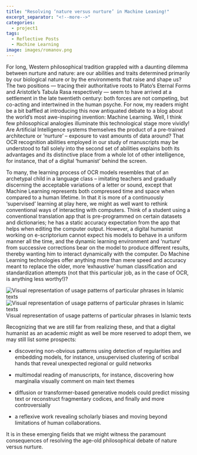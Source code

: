 ```yaml
---
title: "Resolving ‘nature versus nurture’ in Machine Leaning!"
excerpt_separator: "<!--more-->"
categories:
  - project1
tags:
  - Reflective Posts
  - Machine Learning
image: images/romanov.png
---
```


<!--more-->

For long, Western philosophical tradition grappled with a daunting dilemma between nurture and nature: are our abilities and traits determined primarily by our biological nature or by the environments that raise and shape us? The two positions — tracing their authoritative roots to Plato’s Eternal Forms and Aristotle’s Tabula Rasa respectively — seem to have arrived at a settlement in the late twentieth century: both forces are not competing, but co-acting and intertwined in the human psyche. For now, my readers might be a bit baffled at introducing this now antiquated debate to a blog about the world’s most awe-inspiring invention: Machine Learning. Well, I think few philosophical analogies illuminate this technological stage more vividly! Are Artificial Intelligence systems themselves the product of a pre-trained architecture or ‘nurture’ – exposure to vast amounts of data around? That OCR recognition abilities employed in our study of manuscripts may be understood to fall solely into the second set of abilities explains both its advantages and its distinctive place from a whole lot of other intelligence, for instance, that of a digital ‘humanist’ behind the screen.

To many, the learning process of OCR models resembles that of an archetypal child in a language class – imitating teachers and gradually discerning the acceptable variations of a letter or sound, except that Machine Learning represents both compressed time and space when compared to a human lifetime. In that it is more of a continuously ‘supervised’ learning at play here, we might as well want to rethink conventional ways of interacting with computers. Think of a student using a conventional translation app that is pre-programmed on certain datasets and dictionaries; he has a static accuracy expectation from the app that helps when editing the computer output. However, a digital humanist working on e-scriptorium cannot expect his models to behave in a uniform manner all the time, and the dynamic learning environment and ‘nurture’ from successive corrections bear on the model to produce different results, thereby wanting him to interact dynamically with the computer. Do Machine Learning technologies offer anything more than mere speed and accuracy meant to replace the older, more ‘exhaustive’ human classification and standardization attempts (not that this particular job, as in the case of OCR, is anything less worthy!)?

![Visual representation of usage patterns of particular phrases in Islamic texts]({{site.baseurl}}images/reflective-blog1.jpeg)
![Visual representation of usage patterns of particular phrases in Islamic texts]({{site.baseurl}}images/reflective-blog2.jpeg)
Visual representation of usage patterns of particular phrases in Islamic texts

Recognizing that we are still far from realizing these, and that a digital humanist as an academic might as well be more reserved to adopt them, we may still list some prospects:

*	discovering non-obvious patterns using detection of regularities and embedding models, for instance, unsupervised clustering of scribal hands that reveal unexpected regional or guild networks

*	multimodal reading of manuscripts, for instance, discovering how marginalia visually comment on main text themes

* diffusion or transformer-based generative models could predict missing text or reconstruct fragmentary codices, and finally and more controversially

* a reflexive work revealing scholarly biases and moving beyond limitations of human collaborations.

It is in these emerging fields that we might witness the paramount consequences of resolving the age-old philosophical debate of nature versus nurture.
